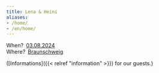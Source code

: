 ```yaml
---
title: Lena & Heini
aliases:
- /home/
- /en/home/
---
```


When?&ensp;[<time datetime="2024-08-03T13:00Z">03.08.2024</time>](https://timeanddate.com/worldclock/converter.html?iso=20240803T130000&p1=971) \
Where?&ensp;[Braunschweig](https://google.com/maps/place/Braunschweig/)

([Informations]({{< relref "information" >}}) for our guests.)

